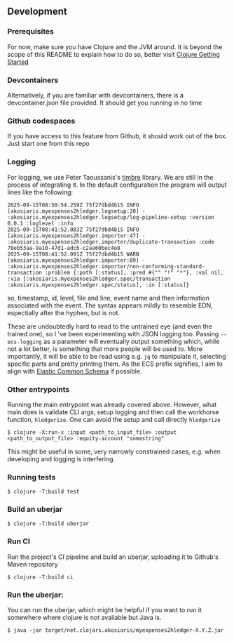 ## Development

### Prerequisites

For now, make sure you have Clojure and the JVM around. It is beyond the scope
of this README to explain how to do so, better visit
[Clojure Getting Started](https://clojure.org/guides/getting_started)

### Devcontainers

Alternatively, if you are familiar with devcontainers, there is a
devcontainer.json file provided. It should get you running in no time

### Github codespaces

If you have access to this feature from Github, it should work out of the box.
Just start one from this repo

### Logging
For logging, we use Peter Taoussanis's
[timbre](https://github.com/taoensso/timbre) library. We are still in the
process of integrating it. In the default configuration the program will output lines like the following:

```
2025-09-15T08:50:54.259Z 75f27dbd4b15 INFO [akosiaris.myexpenses2hledger.logsetup:20] - :akosiaris.myexpenses2hledger.logsetup/log-pipeline-setup :version 0.0.1 :loglevel :info
2025-09-15T08:41:52.083Z 75f27dbd4b15 INFO [akosiaris.myexpenses2hledger.importer:47] - :akosiaris.myexpenses2hledger.importer/duplicate-transaction :code 78eb53aa-9a10-47d1-adcb-c2aa60bec4e8
2025-09-15T08:41:52.091Z 75f27dbd4b15 WARN [akosiaris.myexpenses2hledger.importer:89] - :akosiaris.myexpenses2hledger.importer/non-conforming-standard-transaction :problem {:path [:status], :pred #{"" "!" "*"}, :val nil, :via [:akosiaris.myexpenses2hledger.spec/transaction :akosiaris.myexpenses2hledger.spec/status], :in [:status]}
```

so, timestamp, id, level, file and line, event name and then information
associated with the event. The syntax appears mildly to resemble EDN,
espectially after the hyphen, but is not.

These are undoubtedly hard to read to the untrained eye (and even the trained
one), so I 've been experimenting with JSON logging too. Passing
`--ecs-logging` as a parameter will eventually output something which, while
not a lot better, is something that more people will be used to.  More
importantly, it will be able to be read using e.g. `jq` to manipulate it,
selecting specific parts and pretty printing them. As the ECS prefix signifies,
I aim to align with [Elastic Common
Schema](https://www.elastic.co/docs/reference/ecs) if possible.

### Other entrypoints

Running the main entrypoint was already covered above. However, what main does
is validate CLI args, setup logging and then call the workhorse function,
`hledgerize`. One can avoid the setup and call directly `hledgerize`

```shell
$ clojure -X:run-x :input <path_to_input_file> :output <path_to_output_file> :equity-account "somestring"
```

This might be useful in some, very narrowly constrained cases, e.g. when
developing and logging is interfering.

### Running tests
```shell
$ clojure -T:build test
```

### Build an uberjar
```shell
$ clojure -T:build uberjar
```

###  Run CI

Run the project's CI pipeline and build an uberjar, uploading it to Github's 
Maven repository

```shell
$ clojure -T:build ci
```

### Run the uberjar:

You can run the uberjar, which might be helpful if you want to run it somewhere
where clojure is not available but Java is.

```shell
$ java -jar target/net.clojars.akosiaris/myexpenses2hledger-X.Y.Z.jar
```
